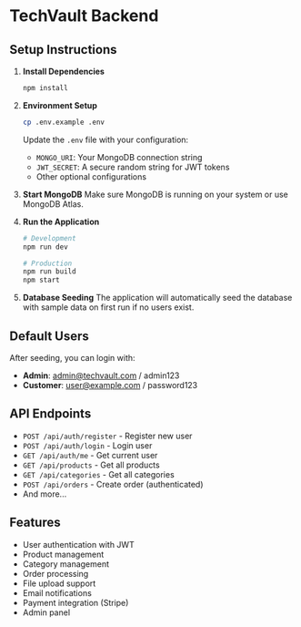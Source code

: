 # TechVault Backend

## Setup Instructions

1. **Install Dependencies**
   ```bash
   npm install
   ```

2. **Environment Setup**
   ```bash
   cp .env.example .env
   ```
   
   Update the `.env` file with your configuration:
   - `MONGO_URI`: Your MongoDB connection string
   - `JWT_SECRET`: A secure random string for JWT tokens
   - Other optional configurations

3. **Start MongoDB**
   Make sure MongoDB is running on your system or use MongoDB Atlas.

4. **Run the Application**
   ```bash
   # Development
   npm run dev
   
   # Production
   npm run build
   npm start
   ```

5. **Database Seeding**
   The application will automatically seed the database with sample data on first run if no users exist.

## Default Users

After seeding, you can login with:

- **Admin**: admin@techvault.com / admin123
- **Customer**: user@example.com / password123

## API Endpoints

- `POST /api/auth/register` - Register new user
- `POST /api/auth/login` - Login user
- `GET /api/auth/me` - Get current user
- `GET /api/products` - Get all products
- `GET /api/categories` - Get all categories
- `POST /api/orders` - Create order (authenticated)
- And more...

## Features

- User authentication with JWT
- Product management
- Category management
- Order processing
- File upload support
- Email notifications
- Payment integration (Stripe)
- Admin panel
